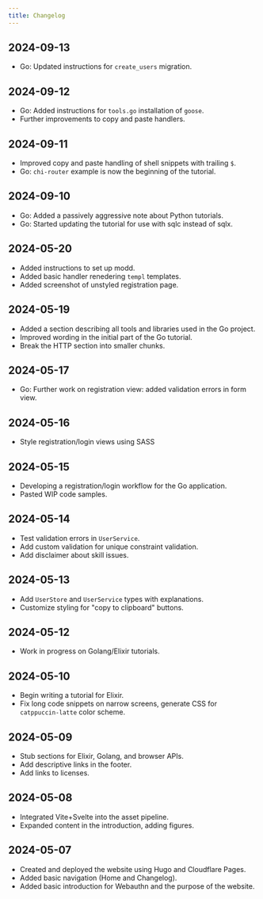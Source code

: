 ```yaml
---
title: Changelog
---
```


## 2024-09-13

* Go: Updated instructions for `create_users` migration.

## 2024-09-12

* Go: Added instructions for `tools.go` installation of `goose`.
* Further improvements to copy and paste handlers.

## 2024-09-11

* Improved copy and paste handling of shell snippets with trailing `$`.
* Go: `chi-router` example is now the beginning of the tutorial.

## 2024-09-10

* Go: Added a passively aggressive note about Python tutorials.
* Go: Started updating the tutorial for use with sqlc instead of sqlx.

## 2024-05-20

* Added instructions to set up modd.
* Added basic handler renedering `templ` templates.
* Added screenshot of unstyled registration page.

## 2024-05-19

* Added a section describing all tools and libraries used in the Go project.
* Improved wording in the initial part of the Go tutorial.
* Break the HTTP section into smaller chunks.

## 2024-05-17

* Go: Further work on registration view: added validation errors in form view.

## 2024-05-16

* Style registration/login views using SASS

## 2024-05-15

* Developing a registration/login workflow for the Go application.
* Pasted WIP code samples.

## 2024-05-14

* Test validation errors in `UserService`.
* Add custom validation for unique constraint validation.
* Add disclaimer about skill issues.

## 2024-05-13

* Add `UserStore` and `UserService` types with explanations.
* Customize styling for "copy to clipboard" buttons.

## 2024-05-12

* Work in progress on Golang/Elixir tutorials.

## 2024-05-10

* Begin writing a tutorial for Elixir.
* Fix long code snippets on narrow screens, generate CSS for `catppuccin-latte` color scheme.

## 2024-05-09

* Stub sections for Elixir, Golang, and browser APIs.
* Add descriptive links in the footer.
* Add links to licenses.

## 2024-05-08

* Integrated Vite+Svelte into the asset pipeline.
* Expanded content in the introduction, adding figures.

## 2024-05-07

* Created and deployed the website using Hugo and Cloudflare Pages.
* Added basic navigation (Home and Changelog).
* Added basic introduction for Webauthn and the purpose of the website.
